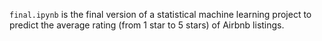 `final.ipynb` is the final version of a statistical machine learning project to predict the average rating (from 1 star to 5 stars) of Airbnb listings.
